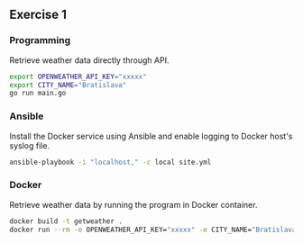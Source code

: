 ## Exercise 1

### Programming
Retrieve weather data directly through API.

```sh
export OPENWEATHER_API_KEY="xxxxx"
export CITY_NAME="Bratislava"
go run main.go
```

### Ansible
Install the Docker service using Ansible and enable logging to Docker host's syslog file.

```sh
ansible-playbook -i "localhost," -c local site.yml
```

### Docker
Retrieve weather data by running the program in Docker container.

```sh
docker build -t getweather .
docker run --rm -e OPENWEATHER_API_KEY="xxxxx" -e CITY_NAME="Bratislava" getweather
```
